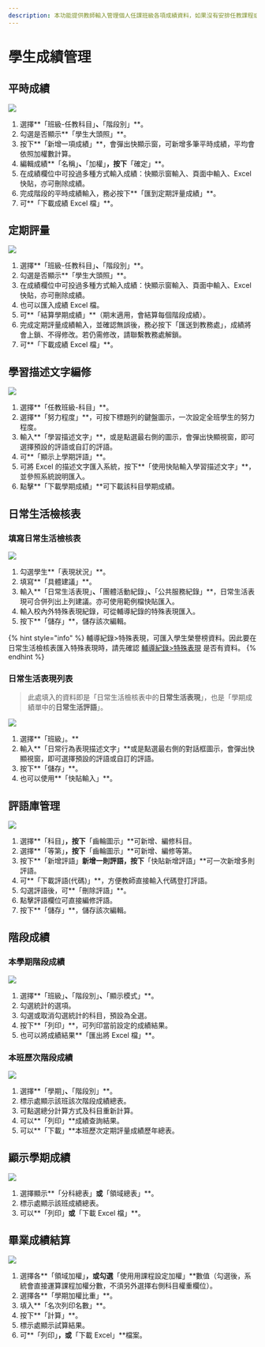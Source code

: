 ```yaml
---
description: 本功能提供教師輸入管理個人任課班級各項成績資料，如果沒有安排任教課程或設定有誤，請聯絡貴校教學組處理。
---
```


# 學生成績管理

## 平時成績

![](../.gitbook/assets/score-normal.png)

1. 選擇**「班級-任教科目」**、**「階段別」**。
2. 勾選是否顯示**「學生大頭照」**。
3. 按下**「新增一項成績」**，會彈出快顯示窗，可新增多筆平時成績，平均會依照加權數計算。
4. 編輯成績**「名稱」**、**「加權」**，按下**「確定」**。
5. 在成績欄位中可投過多種方式輸入成績：快顯示窗輸入、頁面中輸入、Excel 快貼，亦可刪除成績。
6. 完成階段的平時成績輸入，務必按下**「匯到定期評量成績」**。
7. 可**「下載成績 Excel 檔」**。

## 定期評量

![](../.gitbook/assets/score-section.png)

1. 選擇**「班級-任教科目」**、**「階段別」**。
2. 勾選是否顯示**「學生大頭照」**。
3. 在成績欄位中可投過多種方式輸入成績：快顯示窗輸入、頁面中輸入、Excel 快貼，亦可刪除成績。
4. 也可以匯入成績 Excel 檔。
5. 可**「結算學期成績」**（期末適用，會結算每個階段成績）。
6. 完成定期評量成績輸入，並確認無誤後，務必按下「匯送到教務處」，成績將會上鎖、不得修改。若仍需修改，請聯繫教務處解鎖。
7. 可**「下載成績 Excel 檔」**。

## 學習描述文字編修

![](../.gitbook/assets/score\_comment.png)

1. 選擇**「任教班級-科目」**。
2. 選擇**「努力程度」**，可按下標題列的鍵盤圖示，一次設定全班學生的努力程度。
3. 輸入**「學習描述文字」**，或是點選最右側的圖示，會彈出快顯視窗，即可選擇預設的評語或自訂的評語。
4. 可**「顯示上學期評語」**。
5. 可將 Excel 的描述文字匯入系統，按下**「使用快貼輸入學習描述文字」**，並參照系統說明匯入。
6. 點擊**「下載學期成績」**可下載該科目學期成績。

## 日常生活檢核表

### 填寫日常生活檢核表

![](../.gitbook/assets/check-list.png)

1. 勾選學生**「表現狀況」**。
2. 填寫**「具體建議」**。
3. 輸入**「日常生活表現」**、**「團體活動紀錄」**、**「公共服務紀錄」**，日常生活表現可合併列出上列建議。亦可使用範例檔快貼匯入。
4. 輸入校內外特殊表現紀錄，可從輔導紀錄的特殊表現匯入。
5. 按下**「儲存」**，儲存該次編輯。

{% hint style="info" %}
輔導紀錄>特殊表現，可匯入學生榮譽榜資料。因此要在日常生活檢核表匯入特殊表現時，請先確認 [輔導紀錄>特殊表現](zuo.md#undefined) 是否有資料。
{% endhint %}

### 日常生活表現列表

> 此處填入的資料即是「日常生活檢核表中的**日常生活表現**」，也是「學期成績單中的**日常生活評語**」。

![](../.gitbook/assets/tutor\_behavior\_input.png)

1. 選擇**「班級」。**
2. 輸入**「日常行為表現描述文字」**或是點選最右側的對話框圖示，會彈出快顯視窗，即可選擇預設的評語或自訂的評語。
3. 按下**「儲存」**。
4. 也可以使用**「快貼輸入」**。

## 評語庫管理

![](../.gitbook/assets/comment-manage.png)

1. 選擇**「科目」**，按下**「齒輪圖示」**可新增、編修科目。
2. 選擇**「等第」**，按下**「齒輪圖示」**可新增、編修等第。
3. 按下**「新增評語」**新增一則評語，按下**「快貼新增評語」**可一次新增多則評語。
4. 可**「下載評語(代碼)」**，方便教師直接輸入代碼登打評語。
5. 勾選評語後，可**「刪除評語」**。
6. 點擊評語欄位可直接編修評語。
7. 按下**「儲存」**，儲存該次編輯。

## 階段成績

### 本學期階段成績

![](../.gitbook/assets/section-score.png)

1. 選擇**「班級」**、**「階段別」**、**「顯示模式」**。
2. 勾選統計的選項。
3. 勾選或取消勾選統計的科目，預設為全選。
4. 按下**「列印」**，可列印當前設定的成績結果。
5. 也可以將成績結果**「匯出將 Excel 檔」**。

### 本班歷次階段成績

![](../.gitbook/assets/tutor\_section\_score\_record.png)

1. 選擇**「學期」**、**「階段別」**。
2. 標示處顯示該班該次階段成績總表。
3. 可點選總分計算方式及科目重新計算。
4. 可以**「列印」**成績查詢結果。
5. 可以**「下載」**本班歷次定期評量成績歷年總表。

## 顯示學期成績

![](../.gitbook/assets/semester-score.png)

1. 選擇顯示**「分科總表」**或**「領域總表」**。
2. 標示處顯示該班成績總表。
3. 可以**「列印」**或**「下載 Excel 檔」**。

## 畢業成績結算

![](../.gitbook/assets/tutor-grade-score-cal.png)

1. 選擇各**「領域加權」**，**或**勾選**「使用用課程設定加權」**數值（勾選後，系統會直接運算課程加權分數，不須另外選擇右側科目權重欄位）。
2. 選擇各**「學期加權比重」**。
3. 填入**「名次列印名數」**。
4. 按下**「計算」**。
5. 標示處顯示試算結果。
6. 可**「列印」**，或**「下載 Excel」**檔案。

